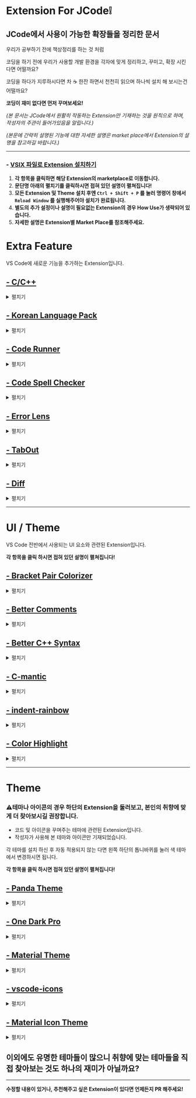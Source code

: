 # Extension For JCode❕
## JCode에서 사용이 가능한 확장들을 정리한 문서

우리가 공부하기 전에 책상정리를 하는 것 처럼

코딩을 하기 전에 우리가 사용할 개발 환경을 각자에 맞게 정리하고, 꾸미고, 확장 시킨다면 어떨까요?

코딩을 하다가 지루하시다면 차 ☕ 한잔 하면서 천천히 읽으며 하나씩 설치 해 보시는건 어떨까요?

**코딩이 재미 없다면 먼저 꾸며보세요!**

*(본 문서는 JCode에서 원활히 작동하는 Extension만 기재하는 것을 원칙으로 하며, 작성자의 주관이 들어가있음을 알립니다.)*

*(본문에 간략히 설명된 기능에 대한 자세한 설명은 market place에서  Extension의 설명을 참고하길 바랍니다.)*

---------



### - [VSIX 파일로 Extension 설치하기](https://github.com/GangSSun/JCode_Extension_Documentation/blob/52d4bdcd45f38dd4cb3eff582a313802cf119199/Docs/how_to_install_vsix.md)
  

  
  
1. **각 항목을 클릭하면 해당 Extension의 marketplace로 이동합니다.**
2. **문단명 아래의 펼치기를 클릭하시면 접혀 있던 설명이 펼쳐집니다!**
3. **모든 Extension 및 Theme 설치 후엔 ```Ctrl + Shift + P``` 를 눌러 명령어 창에서 ```Reload Window``` 를 실행해주어야 설치가 완료됩니다.**
4. **별도의 추가 설정이나 설명이 필요없는 Extension의 경우 How Use가 생략되어 있습니다.**
5. **자세한 설명은 Extension별 Market Place를 참조해주세요.**


# Extra Feature 

VS Code에 새로운 기능을 추가하는 Extension입니다.



## [- C/C++](https://marketplace.visualstudio.com/items?itemName=ms-vscode.cpptools)
<details> <summary> 펼치기 </summary> 

**⛔C/C++ Extension의 경우 JCode의 마켓플레이스에서 다운 받아 설치하게 될 경우 arm버전이 설치됩니다.**
  
**⛔JCode의 프로세서는 x86이기 때문에 Extension의 모든 기능을 온전히 사용할 수 없습니다.**

**⛔번거롭더라도 linux_x86_64버전을 상단의 [VSIX파일로 Extension 설치하기][1] 를 참고하여 설치하셔야 합니다.**
  
**기존 JCode에서 gcc 컴파일러 자체로는 편의기능이 전무하기에 거의 필수라고 할 수 있는 Extension입니다.**
  
### What is It?
  

  - error squiggles(오류 표시선)을 통한 간편한 디버깅 제공.
  - Intellisense(코드 자동완성) 제공.
  - 오류에 따른 솔루션 제공.
  - 정의 및 선언, 참조로의 간편한 이동.
  - 여러 기본 테마 제공.
  - 사실상 visual studio와 유사한 환경을 제공.
  
  
  </details>
  
## [- Korean Language Pack](https://marketplace.visualstudio.com/items?itemName=MS-CEINTL.vscode-language-pack-ko )
  
<details> <summary>펼치기</summary> 
  
### What is It?
- VS Code의 UI 환경을 한국어로 번역해주는 Extension입니다.
- 단순히 메뉴만 번역해주는 것이 아니라, 오류 검출 후 디버깅 메세지 또한 한글로 출력해 줍니다.
  
  </details>
  
## [- Code Runner ](https://marketplace.visualstudio.com/items?itemName=formulahendry.code-runner )
  
<details> <summary>펼치기</summary> 
  
### What is It?
  
  
  - 명령어를 통한 컴파일 및 실행을 할 필요 없이, 오른쪽 상단의 버튼 혹은 단축키를 통한 간단한 컴파일, 실행이 가능합니다.
    ![image](https://user-images.githubusercontent.com/87172228/144563585-4a27a0d7-2b5f-43a3-b1a2-1406fc55fb39.png)

  - 하단의 이미지의 내용 처럼 수많은 언어의 실행을 지원합니다.
    ![image](https://user-images.githubusercontent.com/87172228/144563125-ca671793-08e9-4814-b294-e59a215fe1b5.png)
  
  - 기본 출력창에서 출력을 하게 될 경우 input을 따로 입력할 수 없기 때문에 터미널통한 출력을 권장합니다.
    ![image](https://user-images.githubusercontent.com/87172228/144564503-c829ff1e-7fa8-48a6-8d01-148204f6b726.png)


### How to Use?
  - 단축키 
    - 실행 : Ctrl + Alt + N
    - 실행중지 : Ctrl + Alt + M
    - 언어를 선택하여 실행 : Ctrl + Alt + J
  
  - 권장 기본 설정 : Extension창에서 Code Runner 우클릭 후 확장 설정에서 진행
    - Run IN Terminal : 코드를 실행했을 때 터미널 창에서 코드를 실행하여 input을 넣을 수 있습니다.
    - Save File Before Run : 코드를 실행할 경우 실행 전에 자동으로 파일 저장을 해줍니다.
  
  </details>
  
    
## [- Code Spell Checker ](https://marketplace.visualstudio.com/items?itemName=streetsidesoftware.code-spell-checker )
  
<details> <summary>펼치기</summary> 
  
### What is It?
  - 코드 작성시에 오타를 squiggles(물결선)을 통해 표시해 줍니다.
  - 변수명으로 사용한 영단어의 맞춤법 뿐만 아니라 주석을 작성 할 때에도 맞춤법을 검사해줍니다.
    ![image](https://user-images.githubusercontent.com/87172228/144565597-c6c8e8ed-5e2b-4855-95b5-8a2872bb67ac.png)
  - 영어 뿐만 아니라 다양한 언어의 Spell Check를 지원합니다.

### How to Use?
  - 본인이 합성어를 사용하였거나 사전에 단어를 추가 하고 싶을경우
    - Ctrl + Shift + P를 입력하여 명령어 창에서 ```Add word to Dictionary``` 를 통해 단어를 추가 할 수 있습니다.
  
  </details>
    
## [- Error Lens ](https://marketplace.visualstudio.com/items?itemName=usernamehw.errorlens )
  
<details> <summary>펼치기</summary> 
  
### What is It?
  - Warning message나 error message를 해당 라인에 오버레이 형식으로 표시해 줍니다.
  - 기존엔 error 발생시 마우스를 올려야 확인가능 했지만 에러 발생시 간편하게 바로 확인이 가능합니다.
    ![image](https://user-images.githubusercontent.com/87172228/144567522-2d81a256-be5d-418e-a2af-d00dd12fd877.png)
  - 설정에서 글꼴, 크기, 아이콘 표시 유무여부 등 사용자에 맞춰 다양한 수정이 가능합니다.
  
  </details>
    
## [- TabOut](https://marketplace.visualstudio.com/items?itemName=albert.TabOut )
  
<details> <summary>펼치기</summary> 
  
### What is It?
  - 현재 키보드 커서가 따옴표, 괄호 등의 안에 있을 경우 tab키를 통한 이동을 가능하게 해줍니다.
    ![tab_preview](https://user-images.githubusercontent.com/87172228/144570154-3432cb3e-4a08-431d-b5f9-4e7b74d7dc36.gif)
  - 이동시에 마우스나 방향키를 연타 할 일이 매우 적어집니다!

### How to Use?
  - Toggle TabOut명령어를 통해 On/Off가 가능합니다.
  
  </details>
    
## [- Diff](https://marketplace.visualstudio.com/items?itemName=fabiospampinato.vscode-diff )
  
<details> <summary>펼치기</summary> 
  
### What is It?
  - 빠르고 간편하게 두 파일간의 diff(비교)를 할 수 있게 해줍니다.
    ![diff_preview](https://user-images.githubusercontent.com/87172228/144573279-536b6cb1-10c2-4fec-ab2c-b03ab8fedc25.gif)
  - 단순하게 선택한 두 문단의 비교 뿐만 아니라 여러 상황의 비교를 지원합니다.


### How to Use?
  
  - 비교하려는 문단을 드래그 후 우클릭
    
    ![K-003](https://user-images.githubusercontent.com/87172228/144575373-d15397ff-1e57-465f-8538-ed6c5f9934c3.png)

  
  1. Select Text for Compare
    - 비교하기 위한 원본으로 선택
  2. Compare Text with Previous Selection
    - 원본과 현재 선택한 문단을 비교
  3. Compare Text with Clipboard
    - Clipboard의 내용과 현재 선택한 문단을 비교
  4. Compare Text in Visible Editors
    - 현재 열려있는 두개의 편집기에서 각자 선택된 내용을 비교
  
  
  </details>
  
---------

# UI / Theme

VS Code 전반에서 사용되는 UI 요소와 관련된 Extension입니다.

**각 항목을 클릭 하시면 접혀 있던 설명이 펼쳐집니다!**
    
## [- Bracket Pair Colorizer](https://marketplace.visualstudio.com/items?itemName=CoenraadS.bracket-pair-colorizer-2 )
  
<details> <summary>펼치기</summary> 
  
### What is It?
  - 괄호별로 짝을 지어 색을 입혀 가독성을 높여줍니다.
    ![image](https://user-images.githubusercontent.com/87172228/144596677-16abacfd-9f20-4caa-a2ce-c04b10833fab.png)
  
  *(성능을 높힌 버전 2가 있지만, JCode에선 동작오류가 있기에 버전 1 사용을 권장합니다.)*


### How to Use?
  - 확장 설정에서 각 괄호별 색을 직접 정할 수 있습니다.
  
  </details>
      
## [- Better Comments](https://marketplace.visualstudio.com/items?itemName=aaron-bond.better-comments) 
  
<details> <summary>펼치기</summary> 
  
### What is It?
  - 주석에서 ```todo``` 등 설정한 키워드에 대해 하이라이트 해주는 Extension입니다.
  - 주석을 각 상활별로 구별 할 수 있게 해줍니다.
    - ex) 경고문은 빨강, 동작 설명은 초록, 추가 구현이 필요한 부분은 주황 등
  ![image](https://user-images.githubusercontent.com/87172228/144597461-f87bb1dc-5622-4cc6-9da7-9aa599a3fe61.png)


### How to Use?
  - ```better-comments.tags``` 에서 더 많은 키워드를 설정하거나 각 키워드별 색상을 변경 할 수 있습니다.
  
  </details>
      
## [- Better C++ Syntax](https://marketplace.visualstudio.com/items?itemName=jeff-hykin.better-cpp-syntax )
  
<details> <summary>펼치기</summary> 

### What is It?
  - 구문 등을 강조 하여 코드 전체의 가독성을 크게 높여줍니다.
  - 매개변수 강조, 템플릿 정의 구문에 대해 강조해줍니다.
  - Before
    ![image](https://user-images.githubusercontent.com/87172228/144598340-07df0ab1-5729-445f-a8d2-aaac39e606a2.png)
  - After
    ![image](https://user-images.githubusercontent.com/87172228/144598353-5a164618-0295-45af-b858-95ad0ed93d03.png)
 
  
  </details>
      
## [- C-mantic](https://marketplace.visualstudio.com/items?itemName=tdennis4496.cmantic )
  
<details> <summary>펼치기</summary> 
  
  **⛔JCode상의 Market Place에서 설치가 불가능하므로 상단의 [VSIX파일로 Extension 설치하기][1] 를 참고하여 설치하셔야 합니다.**
  
### What is It?
  - 코드 생성 및 리팩토링을 제공해 줍니다.
  - 정의 및 선언 추가, 변수의 getter 및 setter 생성 등을 라인 오른쪽의 전구를 눌러 쉽게 할 수 있습니다.
  
  - 정의 추가 : 함수를 선언한 뒤 정의문을 쉽게 생성해 줍니다.
  
    ![add_definition](https://user-images.githubusercontent.com/87172228/144599550-83d69697-2c08-41ef-8632-f5a32943c524.gif)
  
  - Getter & Setter 생성 : 비공개 멤버(private)에 대한 Getter와 Setter를 간편하게 생성해 줍니다.
  
    ![generate_accessors](https://user-images.githubusercontent.com/87172228/144599780-2667e79b-1603-402c-97e9-1ecdfaa6a0a0.gif)
  
  </details>
      
## [- indent-rainbow](https://marketplace.visualstudio.com/items?itemName=oderwat.indent-rainbow )
  
<details> <summary>펼치기</summary> 
  
### What is It?
  
  - 들여쓰기 단계에 따라 공백 부분의 색상을 다르게 칠하여 구분해 줍니다.
  
    ![image](https://user-images.githubusercontent.com/87172228/144601064-38542df6-3777-4406-819e-aaa2be04e564.png)

  - 동일한 단계의 들여쓰기에서 불필요한 공백이 추가 되었을 경우 빨갛게 칠하여 알려줍니다.
  
    ![image](https://user-images.githubusercontent.com/87172228/144601109-a8f95482-f036-43d0-b0ed-0cdf2020d151.png)

  
  </details>
      
      
## [- Color Highlight](https://marketplace.visualstudio.com/items?itemName=naumovs.color-highlight )
  
<details> <summary>펼치기</summary> 
  
### What is It?
  
  - 파일에서 css/web 색상이 발견되면 해당 코드를 그에 맞는 색으로 색칠해 줍니다.
  
    ![image](https://user-images.githubusercontent.com/87172228/144601574-9cf15819-f42f-4725-a6cd-8c0955969cef.png)
  
  - 색을 변경 할 수 있는 Theme나 Extension에서 원하는 색으로 변경할 때에 유용합니다.


  
  </details>
  
---------

# Theme

### ⚠테마나 아이콘의 경우 하단의 Extension을 둘러보고, 본인의 취향에 맞게 더 찾아보시길 권장합니다.

- 코드 및 아이콘을 꾸며주는 테마에 관련된 Extension입니다.
- 작성자가 사용해 본 테마와 아이콘만 기재되었습니다.

각 테마를 설치 하신 후 자동 적용되지 않는 다면 왼쪽 하단의 톱니바퀴를 눌러 색 테마에서 변경하시면 됩니다.

**각 항목을 클릭 하시면 접혀 있던 설명이 펼쳐집니다!**
      
## [- Panda Theme](https://marketplace.visualstudio.com/items?itemName=tinkertrain.theme-panda )
  
<details> <summary>펼치기</summary> 
  
### What is It?

  - 특유의 파스텔톤의 색상이 전체적으로 어두운 배경와 어우러져 알록달록 하지만 밝지않아 눈이 편한 테마.
    ![image](https://user-images.githubusercontent.com/87172228/144703983-146f66c8-a315-4b77-9899-1b2eab9b5c60.png)

  
  </details>
  
  
## [- One Dark Pro](https://marketplace.visualstudio.com/items?itemName=zhuangtongfa.Material-theme )
  
<details> <summary>펼치기</summary> 
  
### What is It?

  - 모든 요소에 색을 입히되 구분은 확실히 해놓아 가독성이 좋은 테마.
      ![image](https://user-images.githubusercontent.com/87172228/144704110-c3043506-0ee8-4065-bc69-f734b8b980dd.png)

  
  - 별도의 json파일의 변경없이 설정을 변경하기 쉬움.
    ![image](https://user-images.githubusercontent.com/87172228/144704115-98033dc5-9d84-45c2-8a65-518995bd92dd.png)



  
  </details>

## [- Material Theme](https://marketplace.visualstudio.com/items?itemName=Equinusocio.vsc-material-theme )
  
<details> <summary>펼치기</summary> 
  
### What is It?

  - 사용량이 제일 많은 테마 중 하나로 깔끔하며 기본적으로 배경이 아주 살짝 뿌옇게 보이는 것이 특징
    ![image](https://user-images.githubusercontent.com/87172228/144704362-838e837e-2fc0-4576-86a0-7c82d49642ff.png)

    
  - 하나의 테마가 아니라 material theme 안에서 여러 버전의 테마를 지원함.
    ![K-005](https://user-images.githubusercontent.com/87172228/144704412-8e61ebda-3e54-4f05-a212-b5de4053deed.png)

  
  </details>
        
## [- vscode-icons](https://marketplace.visualstudio.com/items?itemName=vscode-icons-team.vscode-icons )
  
<details> <summary>펼치기</summary> 
  
### What is It?
  
  - VSCode에서 만든 아이콘으로 자체적으로 만든 만큼 간결하고 깔끔한 아이콘이 특징.
  - 확장자 및 폴더 별 아이콘을 추가해줍니다.
    ![screenshot](https://user-images.githubusercontent.com/87172228/144704468-be034062-a574-45f4-a5b2-4ded2b8151d7.gif)

      
  </details>
      
      
## [- Material Icon Theme](https://marketplace.visualstudio.com/items?itemName=PKief.material-icon-theme )
  
<details> <summary>펼치기</summary> 
  
### What is It?
  
  - 파일 확장자 별 아이콘들과 폴더 다양한 폴더 아이콘들을 새롭게 추가해줍니다.
  
  - VSCode에서 읽거나 수정 가능한 거의 모든 파일에 대한 아이콘이 추가되어있음.
    ![image](https://user-images.githubusercontent.com/87172228/144704515-8d3980a4-a3ab-4b98-bce4-6069b7bd1b47.png)
  
  - 자주 분류되는 항목이나, 키워드, 언어별 폴더 아이콘들 또한 추가됩니다.
    ![image](https://user-images.githubusercontent.com/87172228/144704555-63b70889-eeb6-47cd-b395-6377dee8c4ef.png)


  

### How to Use?
  
  </details>


## 이외에도 유명한 테마들이 많으니 취향에 맞는 테마들을 직접 찾아보는 것도 하나의 재미가 아닐까요?

------

**수정할 내용이 있거나, 추천해주고 싶은 Extension이 있다면 언제든지 PR 해주세요!**

[1]: https://github.com/GangSSun/JCode_Extension_Documentation/blob/52d4bdcd45f38dd4cb3eff582a313802cf119199/Docs/how_to_install_vsix.md "VSIX"
